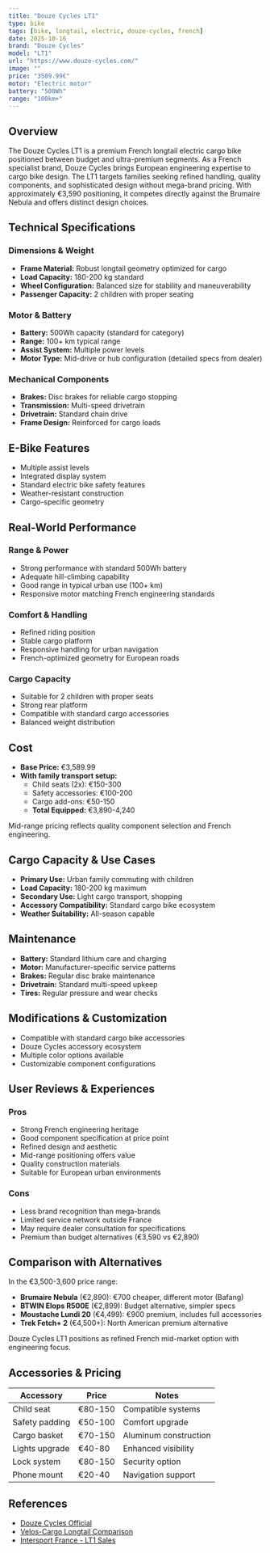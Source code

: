 ```yaml
---
title: "Douze Cycles LT1"
type: bike
tags: [bike, longtail, electric, douze-cycles, french]
date: 2025-10-16
brand: "Douze Cycles"
model: "LT1"
url: "https://www.douze-cycles.com/"
image: ""
price: "3589.99€"
motor: "Electric motor"
battery: "500Wh"
range: "100km+"
---
```


## Overview

The Douze Cycles LT1 is a premium French longtail electric cargo bike positioned between budget and ultra-premium segments. As a French specialist brand, Douze Cycles brings European engineering expertise to cargo bike design. The LT1 targets families seeking refined handling, quality components, and sophisticated design without mega-brand pricing. With approximately €3,590 positioning, it competes directly against the Brumaire Nebula and offers distinct design choices.

## Technical Specifications

<!-- BIKE_SPECS_TABLE_START -->
<!-- BIKE_SPECS_TABLE_END -->

### Dimensions & Weight

- **Frame Material:** Robust longtail geometry optimized for cargo
- **Load Capacity:** 180-200 kg standard
- **Wheel Configuration:** Balanced size for stability and maneuverability
- **Passenger Capacity:** 2 children with proper seating

### Motor & Battery

- **Battery:** 500Wh capacity (standard for category)
- **Range:** 100+ km typical range
- **Assist System:** Multiple power levels
- **Motor Type:** Mid-drive or hub configuration (detailed specs from dealer)

### Mechanical Components

- **Brakes:** Disc brakes for reliable cargo stopping
- **Transmission:** Multi-speed drivetrain
- **Drivetrain:** Standard chain drive
- **Frame Design:** Reinforced for cargo loads

## E-Bike Features

- Multiple assist levels
- Integrated display system
- Standard electric bike safety features
- Weather-resistant construction
- Cargo-specific geometry

## Real-World Performance

### Range & Power

- Strong performance with standard 500Wh battery
- Adequate hill-climbing capability
- Good range in typical urban use (100+ km)
- Responsive motor matching French engineering standards

### Comfort & Handling

- Refined riding position
- Stable cargo platform
- Responsive handling for urban navigation
- French-optimized geometry for European roads

### Cargo Capacity

- Suitable for 2 children with proper seats
- Strong rear platform
- Compatible with standard cargo accessories
- Balanced weight distribution

## Cost

- **Base Price:** €3,589.99
- **With family transport setup:**
  - Child seats (2x): €150-300
  - Safety accessories: €100-200
  - Cargo add-ons: €50-150
  - **Total Equipped:** €3,890-4,240

Mid-range pricing reflects quality component selection and French engineering.

## Cargo Capacity & Use Cases

- **Primary Use:** Urban family commuting with children
- **Load Capacity:** 180-200 kg maximum
- **Secondary Use:** Light cargo transport, shopping
- **Accessory Compatibility:** Standard cargo bike ecosystem
- **Weather Suitability:** All-season capable

## Maintenance

- **Battery:** Standard lithium care and charging
- **Motor:** Manufacturer-specific service patterns
- **Brakes:** Regular disc brake maintenance
- **Drivetrain:** Standard multi-speed upkeep
- **Tires:** Regular pressure and wear checks

## Modifications & Customization

- Compatible with standard cargo bike accessories
- Douze Cycles accessory ecosystem
- Multiple color options available
- Customizable component configurations

## User Reviews & Experiences

### Pros

- Strong French engineering heritage
- Good component specification at price point
- Refined design and aesthetic
- Mid-range positioning offers value
- Quality construction materials
- Suitable for European urban environments

### Cons

- Less brand recognition than mega-brands
- Limited service network outside France
- May require dealer consultation for specifications
- Premium than budget alternatives (€3,590 vs €2,890)

## Comparison with Alternatives

In the €3,500-3,600 price range:

- **Brumaire Nebula** (€2,890): €700 cheaper, different motor (Bafang)
- **BTWIN Elops R500E** (€2,899): Budget alternative, simpler specs
- **Moustache Lundi 20** (€4,499): €900 premium, includes full accessories
- **Trek Fetch+ 2** (€4,500+): North American premium alternative

Douze Cycles LT1 positions as refined French mid-market option with engineering focus.

## Accessories & Pricing

| Accessory      | Price   | Notes                 |
| -------------- | ------- | --------------------- |
| Child seat     | €80-150 | Compatible systems    |
| Safety padding | €50-100 | Comfort upgrade       |
| Cargo basket   | €70-150 | Aluminum construction |
| Lights upgrade | €40-80  | Enhanced visibility   |
| Lock system    | €80-150 | Security option       |
| Phone mount    | €20-40  | Navigation support    |

## References

- [Douze Cycles Official](https://www.douze-cycles.com/)
- [Velos-Cargo Longtail Comparison](https://velos-cargo.com/velos-cargo/velos-cargo-longtail/)
- [Intersport France - LT1 Sales](https://www.intersport.fr/)
